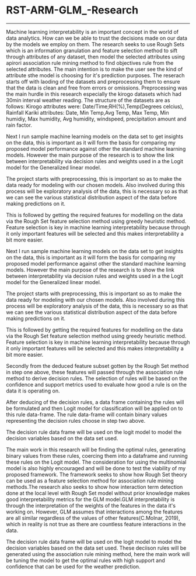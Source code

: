 # RST-ARM-GLM_-Research
______________________________________________________________________________________
Machine learning interpretability is an important concept in the world of data analytics. How can we be able to trust the decisions made on our data by the models we employ on them. The research seeks to use Rough Sets which is an information granulation and feature selection method to sift through attributes of any dataset, then model the selected attributes using apirori association rule mining method to find objectives rule from the selected attributes. The main intention is to make the user see the kind of attribute sthe model is choosing for it's prediction purposes. The reserach starts off with laoding of the datasets and preprocessing them to ensure that the data is clean and free from errors or omissions. Preprocessing was the main hurdle in this research especially the kirogo datasets which had 30min interval weather reading. The structure of the datasets are as follows: Kirogo attributes were: Date/Time;RH(%),Temp(Degrees celcius), Rainfall Kariki attributes: Date, Min Temp,Avg Temp, Max Temp, Min humidiy, Max humidity, Avg humidity, windspeed, precipitation amount and rain factor.

Next I run sample machine learning models on the data set to get insights on the data, this is important as it will form the basis for comparing my proposed model performance against other the standard machine learning models. However the main purpose of the research is to show the link between interpretability via decision rules and weights used in a the Logit model for the Generalized linear model.

The project starts with preprocessing, this is important so as to make the data ready for modeling with our chosen models. Also involved during this process will be exploratory analysis of the data, this is necessary so as that we can see the various statistical distribution aspect of the data before making predictions on it.

This is followed by getting the required features for modelling on the data via the Rough Set feature selection method using greedy heuristic method. Feature selection is key in machine learning interpretability because through it only important features will be selected and this makes interpretability a bit more easier.

Next I run sample machine learning models on the data set to get insights on the data, this is important as it will form the basis for comparing my proposed model performance against other the standard machine learning models. However the main purpose of the research is to show the link between interpretability via decision rules and weights used in a the Logit model for the Generalized linear model.

The project starts with preprocessing, this is important so as to make the data ready for modeling with our chosen models. Also involved during this process will be exploratory analysis of the data, this is necessary so as that we can see the various statistical distribution aspect of the data before making predictions on it.

This is followed by getting the required features for modelling on the data via the Rough Set feature selection method using greedy heuristic method. Feature selection is key in machine learning interpretability because through it only important features will be selected and this makes interpretability a bit more easier. 

Secondly from the deduced feature subset gotten by the Rough Set method in step one above, these features will passed through the association rule method to derive decision rules. The selection of rules will be based on the confidence and support metrics used to evaluate how good a rule is on the data it is operating on.

After deducing of the decision rules, a data frame containing the rules will be formulated and then Logit model for classification will be applied on to this rule data-frame. The rule data-frame will contain binary values representing the decision rules choose in step two above.


The decision rule data frame will be used on the logit model to model the decision variables based on the data set used.

The main work in this research will be finding the optimal rules, generating binary values from these rules, coercing them into a dataframe and running these rules on the Logit model. The consideration for using the multinomial model is also highly encouraged and will be done to test the viability of my proposed framework. The framework seeks to show how Rough Set theory can be used as a feature selection method for association rule mining methods.The research also seeks to show how interaction term detection done at the local level with Rough Set model without prior knowledge makes good interpretability metrics for the GLM model.GLM interpretability is through the interpretation of the weights of the features in the data it's working on. However, GLM assumes that interactions among the features are all similar regardless of the values of other features(C.Molnar, 2019), which in reality is not true as there are countless feature interactions in the data. 

The decision rule data frame will be used on the logit model to model the decision variables based on the data set used. These deciison rules will be generated using the association rule mining method, here the main work will be tuning the model to get the optimal rules with high support and confidence that can be used for the weather prediction. 

